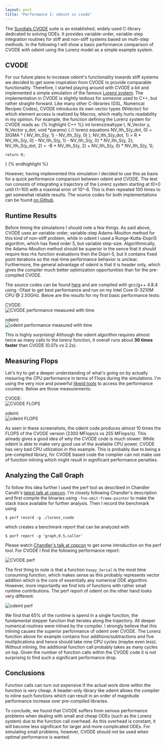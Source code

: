 ```yaml
---
layout: post
title: "Performance I: odeint vs cvode"
---
```


The [Sundials CVODE](https://computation.llnl.gov/casc/sundials/description/description.html#descr_cvode) suite is an established, widely used C-library dedicated to solving ODEs.
It provides variable-order, variable-step integration routines for stiff and non-stiff systems based on multi-step methods.
In the following I will show a basic performance comparison of CVODE with odeint using the Lorenz model as a simple example system.

## CVODE

For our future plans to increase odeint's functionality towards stiff systems we decided to get some inspiration from CVODE to provide comparable functionality.
Therefore, I started playing around with CVODE a bit and implemented a simple simulation of the famous [Lorenz system](https://en.wikipedia.org/wiki/Lorenz_system).
The implementation in CVODE is slightly tedious for someone used to C++, but rather straight-forward.
Like many other C-libraries (GSL, Numerical Recipes Codes), CVODE introduces its own vector types (NVector) for which element access is realized by Macros, which really hurts readability in my opinion.
For example, the function defining the Lorenz system for CVODE reads as:
{% highlight C++ %}
int lorenz(realtype t, N_Vector y, N_Vector y_dot, void *params)
{
    // lorenz equations
    NV_Ith_S(y_dot, 0) = SIGMA * ( NV_Ith_S(y, 1) - NV_Ith_S(y, 0) );
    NV_Ith_S(y_dot, 1) = R * NV_Ith_S(y, 0) - NV_Ith_S(y, 1) - NV_Ith_S(y, 0) * NV_Ith_S(y, 2);
    NV_Ith_S(y_dot, 2) = -B * NV_Ith_S(y, 2) + NV_Ith_S(y, 0) * NV_Ith_S(y, 1);

    return 0;
}
{% endhighlight %}

However, having implemented this simulation I decided to use this as basis for a quick performance comparison between odeint and CVODE.
The test run consists of integrating a trajectory of the Lorenz system starting at t0=0 until t1=100 with a maximal error of 10^-6.
This is then repeated 100 times to get somewhat reliable results.
The source codes for both implementations can be found [on Github](https://github.com/mariomulansky/cvode_playground/tree/master/lorenz_perf).

## Runtime Results

Before timing the simulations I should note a few things.
As said above, CVODE uses an variable-order, variable-step Adams-Moulton method for this kind of non-stiff problem, while in odeint I used a Runge-Kutta-Dopri5 algorithm, which has fixed order 5, but variable step-size.
Algorithmically, the Adams-Moulton method should be superior in the sence that it should require less rhs function evaluations then the Dopri-5, but it contains fixed point iterations so the real-time performance behavior is unclear.
Furthermore, the general advantage of odeint is that it is header only, which gives the compiler much better optimization opportunities than for the pre-compiled CVODE.

The source codes can be found [here](https://github.com/mariomulansky/cvode_playground/tree/master/lorenz_perf) and are compiled with gcc/g++ 4.8.4 using -Ofast to get best performance and run on my Intel Core i5-3210M CPU @ 2.50GHz.
Below are the results for my first basic performance tests:

CVODE:  
![CVODE performance measured with time](/images/cvode/cvode_time.jpg "CVODE time")

odeint:  
![odeint performance measured with time](/images/cvode/odeint_time.jpg "odeint time")

This is highly surprising!
Although the odeint algorithm requires almost twice as many calls to the lorenz function, it overall runs about **30 times faster** than CVODE (0.07s vs 2.2s).

## Measuring Flops

Let's try to get a deeper understanding of what's going on by actually mesuring the CPU performance in terms of Flops during the simulations.
I'm using the very nice and powerful [likwid tools](https://github.com/RRZE-HPC/likwid) to access the performance counters.
Below are those measurements:

CVODE:  
![CVODE FLOPS](/images/cvode/cvode_flops.jpg "CVODE Flops")

odeint:  
![odeint FLOPS](/images/cvode/odeint_flops.jpg "odeint Flops")

As seen in these screenshots, the odeint code produces almost 10 times the FLOPS of the CVODE version (2300 MFlops/s vs 255 MFlops/s).
This already gives a good idea of why the CVODE code is much slower: While odeint is able to make very good use of the available CPU power, CVODE has very bad CPU utilization in this example.
This is probably due to being a pre-compiled library, for CVODE based code the compiler can not make use of function inlining which might result in significant performance penalties.

## Analyzing the Call Graph

To follow this idea further I used the perf tool as described in Chandler Caruth's [latest talk at cppcon](https://www.youtube.com/watch?v=nXaxk27zwlk).
I'm closely following Chandler's description and first compile the binaries using `-fno-omit-frame-pointer` to make the stack trace available for further analysis.
Then I record the benchmark using

    $ perf record -g ./lorenz_cvode

which creates a benchmark report that can be analyzed with

    $ perf report -g 'graph,0.5,caller'

Please watch [Chandler's talk at cppcon](https://www.youtube.com/watch?v=nXaxk27zwlk) to get some introduction on the perf tool.
For CVODE I find the following performance report:

![CVODE perf](/images/cvode/cvode_perf.jpg "CVODE perf")

The first thing to note is that a function `Vaxpy_Serial` is the most time consuming function, which makes sense as this probably represents vector addition which is the core of essentially any numerical ODE algorithm.
However, more importantly we find lots of functions with rather small runtime contributions.
The perf report of odeint on the other hand looks very different:

![odeint perf](/images/cvode/odeint_perf.jpg "odeint perf")

We find that 65% of the runtime is spend in a single function, the fundamental stepper function that iterates along the trajectory.
All deeper numerical routines were inlined by the compiler.
I strongly believe that this inlining causes the superior performance of odeint over CVODE.
The Lorenz function above for example contains four additions/subtractions and five multiplications and hence should take nine CPU cycles (maybe even less).
Without inlining, the additional function call probably takes as many cycles on top.
Given the number of function calls within the CVODE code it is not surprising to find such a significant performance drop.

## Conclusions


Function calls can turn out expensive if the actual work done within the function is very cheap.
A header-only library like odeint allows the compiler to inline such functions which can result in an order of magnitude performance increase over pre-compiled libraries.

To conclude, we found that CVODE suffers from serious performance problems when dealing with small and cheap ODEs (such as the Lorenz system) due to the function call overhead.
As this overhead is constant, it will become less significant for larger and more complicated ODEs.
For simulating small problems, however, CVODE should not be used when optimal performance is wanted.